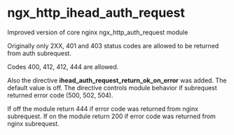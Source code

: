 # ngx_http_ihead_auth_request
Improved version of core nginx ngx_http_auth_request module

Originally only 2XX, 401 and 403 status codes are allowed to be returned from auth subrequest.

Codes 400, 412, 412, 444 are allowed.

Also the directive **ihead_auth_request_return_ok_on_error** was added. The default value is off.
The directive controls module behavior if subrequest returned error code (500, 502, 504).

If off the module return 444 if error code was returned from nginx subrequest.
If on the module return 200 if error code was returned from nginx subrequest.

